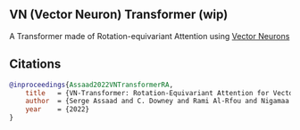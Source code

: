 ## VN (Vector Neuron) Transformer (wip)

A Transformer made of Rotation-equivariant Attention using <a href="https://arxiv.org/abs/2104.12229">Vector Neurons</a>

## Citations

```bibtex
@inproceedings{Assaad2022VNTransformerRA,
    title   = {VN-Transformer: Rotation-Equivariant Attention for Vector Neurons},
    author  = {Serge Assaad and C. Downey and Rami Al-Rfou and Nigamaa Nayakanti and Benjamin Sapp},
    year    = {2022}
}
```
